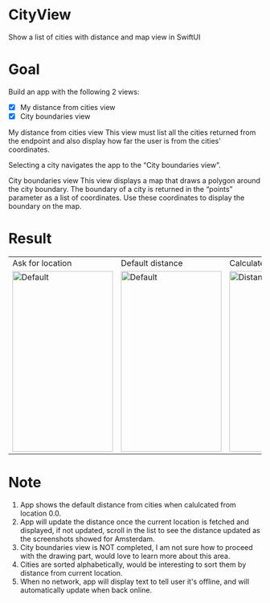# CityView
Show a list of cities with distance and map view in SwiftUI

# Goal
Build an app with the following 2 views:
- [x] My distance from cities view
- [x] City boundaries view

My distance from cities view
This view must list all the cities returned from the endpoint 
and also display how far the user is from the cities’ coordinates.

Selecting a city navigates the app to the “City boundaries view”.

City boundaries view
This view displays a map that draws a polygon around the city boundary.
The boundary of a city is returned in the “points” parameter as a list of
coordinates. Use these coordinates to display the boundary on the map.


# Result

<table>
 <tr>
    <td>Ask for location</td>
    <td>Default distance</td>
    <td>Calculated distance</td>
    <td>Detail map view</td>
    <td>No network</td>
  </tr>
  <tr>
     <td><img src="https://user-images.githubusercontent.com/6905564/223025358-42788e19-5e5c-4e1b-8a41-90991f4ec816.PNG" width="200" height="360" alt="Default"></td>
    <td><img src="https://user-images.githubusercontent.com/6905564/223020326-c55f0eea-7c16-4872-baa9-835272768394.PNG" width="200" height="360" alt="Default"></td>
    <td><img src="https://user-images.githubusercontent.com/6905564/223020334-28d4c86d-5abd-4916-9fbc-90b10269a6e6.PNG" width="200" height="360" alt="Distance"></td>
    <td><img src="https://user-images.githubusercontent.com/6905564/223020337-fb0e7f18-87c7-425f-8487-b50a4d97439c.PNG" width="200" height="360" alt="Map"></td>
     <td><img src="https://user-images.githubusercontent.com/6905564/223025364-2af68ae3-4317-43ad-9b38-8eb30ca929c5.PNG" width="200" height="360" alt="No network">
  </tr>
</table>



# Note
1. App shows the default distance from cities when calulcated from location 0.0.
2. App will update the distance once the current location is fetched and displayed, if not updated, scroll in the list to see the distance updated as the screenshots showed for Amsterdam.
3. City boundaries view is NOT completed, I am not sure how to proceed with the drawing part, would love to learn more about this area.
4. Cities are sorted alphabetically, would be interesting to sort them by distance from current location.
5. When no network, app will display text to tell user it's offline, and will automatically update when back online.
